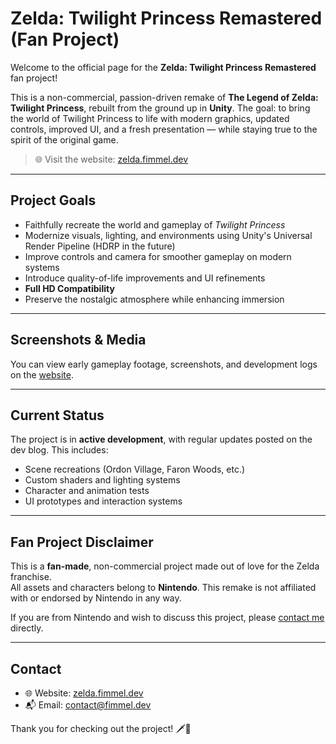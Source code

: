 # Zelda: Twilight Princess Remastered (Fan Project)

Welcome to the official page for the **Zelda: Twilight Princess Remastered** fan project!

This is a non-commercial, passion-driven remake of **The Legend of Zelda: Twilight Princess**, rebuilt from the ground up in **Unity**. The goal: to bring the world of Twilight Princess to life with modern graphics, updated controls, improved UI, and a fresh presentation — while staying true to the spirit of the original game.

> 🌐 Visit the website: [zelda.fimmel.dev](https://zelda.fimmel.dev)

---

## Project Goals

- Faithfully recreate the world and gameplay of *Twilight Princess*
- Modernize visuals, lighting, and environments using Unity's Universal Render Pipeline (HDRP in the future)
- Improve controls and camera for smoother gameplay on modern systems
- Introduce quality-of-life improvements and UI refinements
- **Full HD Compatibility**
- Preserve the nostalgic atmosphere while enhancing immersion

---

## Screenshots & Media

You can view early gameplay footage, screenshots, and development logs on the [website](https://zelda.fimmel.dev).

---

## Current Status

The project is in **active development**, with regular updates posted on the dev blog. This includes:

- Scene recreations (Ordon Village, Faron Woods, etc.)
- Custom shaders and lighting systems
- Character and animation tests
- UI prototypes and interaction systems

---

## Fan Project Disclaimer

This is a **fan-made**, non-commercial project made out of love for the Zelda franchise.  
All assets and characters belong to **Nintendo**. This remake is not affiliated with or endorsed by Nintendo in any way.

If you are from Nintendo and wish to discuss this project, please [contact me](https://zelda.fimmel.dev/contact) directly.

---

## Contact

- 🌐 Website: [zelda.fimmel.dev](https://zelda.fimmel.dev)
- 📬 Email: [contact@fimmel.dev](mailto:contact@fimmel.dev)

Thank you for checking out the project! 🗡️🐺
